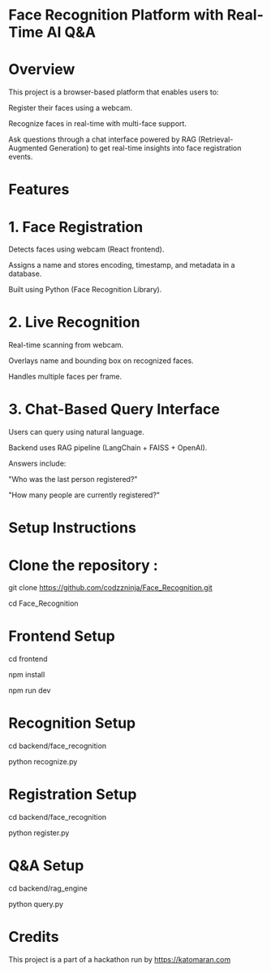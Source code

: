 # Face Recognition Platform with Real-Time AI Q&A 

# Overview

This project is a browser-based platform that enables users to:

  Register their faces using a webcam.

  Recognize faces in real-time with multi-face support.

  Ask questions through a chat interface powered by RAG (Retrieval-Augmented Generation) to get real-time insights into face registration events.

# Features

# 1. Face Registration

  Detects faces using webcam (React frontend).

  Assigns a name and stores encoding, timestamp, and metadata in a database.

  Built using Python (Face Recognition Library).

# 2. Live Recognition
   
  Real-time scanning from webcam.

  Overlays name and bounding box on recognized faces.

  Handles multiple faces per frame.

# 3. Chat-Based Query Interface
   
  Users can query using natural language.

  Backend uses RAG pipeline (LangChain + FAISS + OpenAI).

  Answers include:

  "Who was the last person registered?"

  "How many people are currently registered?"


# Setup Instructions

# Clone the repository :

git clone https://github.com/codzzninja/Face_Recognition.git

cd Face_Recognition

# Frontend Setup

cd frontend

npm install

npm run dev

# Recognition Setup

cd backend/face_recognition

python recognize.py

# Registration Setup

cd backend/face_recognition

python register.py

# Q&A Setup

cd backend/rag_engine

python query.py

# Credits

This project is a part of a hackathon run by https://katomaran.com
